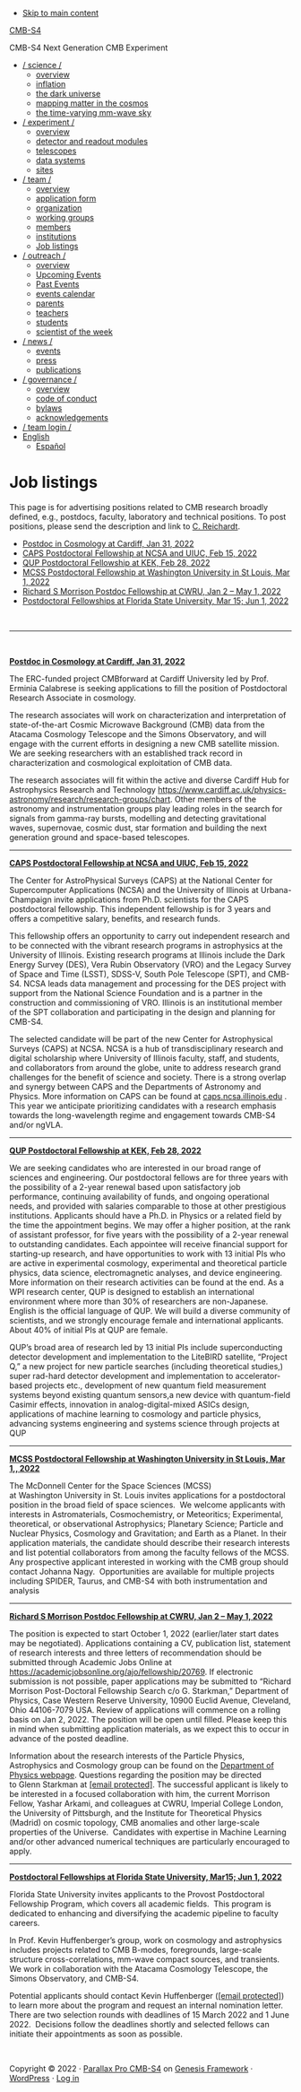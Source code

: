 -   [Skip to main content](#genesis-content)

[CMB-S4](https://cmb-s4.org/)

CMB-S4 Next Generation CMB Experiment

-   [/ science /](https://cmb-s4.org/science/)
    -   [overview](https://cmb-s4.org/science/)
    -   [inflation](https://cmb-s4.org/science/inflation/)
    -   [the dark universe](https://cmb-s4.org/science/the-dark-universe/)
    -   [mapping matter in the cosmos](https://cmb-s4.org/science/mapping-matter-in-the-cosmos/)
    -   [the time-varying mm-wave sky](https://cmb-s4.org/science/the-time-varying-mm-wave-sky/)
-   [/ experiment /](https://cmb-s4.org/experiment/)
    -   [overview](https://cmb-s4.org/experiment/)
    -   [detector and readout modules](https://cmb-s4.org/experiment/detector-and-readout-modules/)
    -   [telescopes](https://cmb-s4.org/experiment/telescopes/)
    -   [data systems](https://cmb-s4.org/experiment/data-systems/)
    -   [sites](https://cmb-s4.org/experiment/sites/)
-   [/ team /](https://cmb-s4.org/team/)
    -   [overview](https://cmb-s4.org/team/)
    -   [application form](https://docs.google.com/forms/d/e/1FAIpQLSeWN8oUKfBw1f3kG5DAACIRvZqYHTjG_K6fRMUnbq7T0uDidg/viewform)
    -   [organization](https://cmb-s4.org/team/organization/)
    -   [working groups](https://cmb-s4.org/team/working-groups/)
    -   [members](https://people.cmb-s4.org/public/showdir.php)
    -   [institutions](https://people.cmb-s4.org/public/showorgs.php)
    -   [Job listings](https://cmb-s4.org/team/job-postings/)
-   [/ outreach /](https://cmb-s4.org/outreach/)
    -   [overview](https://cmb-s4.org/outreach/)
    -   [Upcoming Events](https://cmb-s4.org/outreach/upcoming-events/)
    -   [Past Events](https://cmb-s4.org/outreach/past-events/)
    -   [events calendar](https://cmb-s4.org/outreach/events-calendar/)
    -   [parents](https://cmb-s4.org/outreach/parents/)
    -   [teachers](https://cmb-s4.org/outreach/teachers/)
    -   [students](https://cmb-s4.org/outreach/students/)
    -   [scientist of the week](https://cmb-s4.org/outreach/scientist-of-the-week/)
-   [/ news /](https://cmb-s4.org/news/)
    -   [events](https://cmb-s4.org/news/events/)
    -   [press](https://cmb-s4.org/news/press/)
    -   [publications](https://cmb-s4.org/news/publications/)
-   [/ governance /](https://cmb-s4.org/governance/)
    -   [overview](https://cmb-s4.org/governance/)
    -   [code of conduct](https://cmb-s4.org/governance/code-of-conduct/)
    -   [bylaws](https://cmb-s4.org/governance/bylaws/)
    -   [acknowledgements](https://cmb-s4.org/governance/acknowledgements/)
-   [/ team login /](https://cmb-s4.org/?page_id=17)
-   [English](#pll_switcher)
    -   [Español](https://cmb-s4.org/es/equipo/ofertas-de-empleo/)

# Job listings

This page is for advertising positions related to CMB research broadly defined, e.g., postdocs, faculty, laboratory and technical positions. To post positions, please send the description and link to [C. Reichardt]().

-   [Postdoc in Cosmology at Cardiff, Jan 31, 2022](#cardiffpostdoc)
-   [CAPS Postdoctoral Fellowship at NCSA and UIUC, Feb 15, 2022](#ncsa)
-   [QUP Postdoctoral Fellowship at KEK, Feb 28, 2022](#kek)
-   [MCSS Postdoctoral Fellowship at Washington University in St Louis, Mar 1, 2022](#mcss)
-   [Richard S Morrison Postdoc Fellowship at CWRU, Jan 2 – May 1, 2022](#cwru)
-   [Postdoctoral Fellowships at Florida State University, Mar 15; Jun 1, 2022](#fsu)

 

------------------------------------------------------------------------

 

**[Postdoc in Cosmology at Cardiff, Jan 31, 2022](https://krb-sjobs.brassring.com/TGnewUI/Search/Home/HomeWithPreLoad?partnerid=30011&siteid=5460&PageType=searchResults&SearchType=linkquery&LinkID=6#jobDetails=1906541_5460)**

The ERC-funded project CMBforward at Cardiff University led by Prof. Erminia Calabrese is seeking applications to fill the position of Postdoctoral Research Associate in cosmology.

The research associates will work on characterization and interpretation of state-of-the-art Cosmic Microwave Background (CMB) data from the Atacama Cosmology Telescope and the Simons Observatory, and will engage with the current efforts in designing a new CMB satellite mission. We are seeking researchers with an established track record in characterization and cosmological exploitation of CMB data.

The research associates will fit within the active and diverse Cardiff Hub for Astrophysics Research and Technology <https://www.cardiff.ac.uk/physics-astronomy/research/research-groups/chart>. Other members of the astronomy and instrumentation groups play leading roles in the search for signals from gamma-ray bursts, modelling and detecting gravitational waves, supernovae, cosmic dust, star formation and building the next generation ground and space-based telescopes.

------------------------------------------------------------------------

**[CAPS Postdoctoral Fellowship at NCSA and UIUC, Feb 15, 2022](https://caps.ncsa.illinois.edu/get-involved/pd_fellowship_210215/)**

The Center for AstroPhysical Surveys (CAPS) at the National Center for Supercomputer Applications (NCSA) and the University of Illinois at Urbana-Champaign invite applications from Ph.D. scientists for the CAPS postdoctoral fellowship. This independent fellowship is for 3 years and offers a competitive salary, benefits, and research funds.

This fellowship offers an opportunity to carry out independent research and to be connected with the vibrant research programs in astrophysics at the University of Illinois. Existing research programs at Illinois include the Dark Energy Survey (DES), Vera Rubin Observatory (VRO) and the Legacy Survey of Space and Time (LSST), SDSS-V, South Pole Telescope (SPT), and CMB-S4. NCSA leads data management and processing for the DES project with support from the National Science Foundation and is a partner in the construction and commissioning of VRO. Illinois is an institutional member of the SPT collaboration and participating in the design and planning for CMB-S4.

The selected candidate will be part of the new Center for Astrophysical Surveys (CAPS) at NCSA. NCSA is a hub of transdisciplinary research and digital scholarship where University of Illinois faculty, staff, and students, and collaborators from around the globe, unite to address research grand challenges for the benefit of science and society. There is a strong overlap and synergy between CAPS and the Departments of Astronomy and Physics. More information on CAPS can be found at [caps.ncsa.illinois.edu](http://www.ncsa.illinois.edu/) . This year we anticipate prioritizing candidates with a research emphasis towards the long-wavelength regime and engagement towards CMB-S4 and/or ngVLA.

------------------------------------------------------------------------

**[QUP Postdoctoral Fellowship at KEK, Feb 28, 2022](https://academicjobsonline.org/ajo/programs/21028)**

We are seeking candidates who are interested in our broad range of sciences and engineering. Our postdoctoral fellows are for three years with the possibility of a 2-year renewal based upon satisfactory job performance, continuing availability of funds, and ongoing operational needs, and provided with salaries comparable to those at other prestigious institutions. Applicants should have a Ph.D. in Physics or a related field by the time the appointment begins. We may offer a higher position, at the rank of assistant professor, for five years with the possibility of a 2-year renewal to outstanding candidates. Each appointee will receive financial support for starting-up research, and have opportunities to work with 13 initial PIs who are active in experimental cosmology, experimental and theoretical particle physics, data science, electromagnetic analyses, and device engineering. More information on their research activities can be found at the end. As a WPI research center, QUP is designed to establish an international environment where more than 30% of researchers are non-Japanese. English is the official language of QUP. We will build a diverse community of scientists, and we strongly encourage female and international applicants. About 40% of initial PIs at QUP are female.

QUP’s broad area of research led by 13 initial PIs include superconducting detector development and implementation to the LiteBIRD satellite, “Project Q,” a new project for new particle searches (including theoretical studies,) super rad-hard detector development and implementation to accelerator-based projects etc., development of new quantum field measurement systems beyond existing quantum sensors,a new device with quantum-field Casimir effects, innovation in analog-digital-mixed ASICs design, applications of machine learning to cosmology and particle physics, advancing systems engineering and systems science through projects at QUP

------------------------------------------------------------------------

**[MCSS Postdoctoral Fellowship at Washington University in St Louis, Mar 1,, 2022](https://mcss.wustl.edu/news/postdoctoral-fellowship-opening)**

The McDonnell Center for the Space Sciences (MCSS) at Washington University in St. Louis invites applications for a postdoctoral position in the broad field of space sciences.  We welcome applicants with interests in Astromaterials, Cosmochemistry, or Meteoritics; Experimental, theoretical, or observational Astrophysics; Planetary Science; Particle and Nuclear Physics, Cosmology and Gravitation; and Earth as a Planet. In their application materials, the candidate should describe their research interests and list potential collaborators from among the faculty fellows of the MCSS.  Any prospective applicant interested in working with the CMB group should contact Johanna Nagy.  Opportunities are available for multiple projects including SPIDER, Taurus, and CMB-S4 with both instrumentation and analysis

------------------------------------------------------------------------

**[Richard S Morrison Postdoc Fellowship at CWRU, Jan 2 – May 1, 2022](https://academicjobsonline.org/ajo/fellowship/20769)**

The position is expected to start October 1, 2022 (earlier/later start dates may be negotiated). Applications containing a CV, publication list, statement of research interests and three letters of recommendation should be submitted through Academic Jobs Online at <https://academicjobsonline.org/ajo/fellowship/20769>. If electronic submission is not possible, paper applications may be submitted to “Richard Morrison Post-Doctoral Fellowship Search c/o G. Starkman,” Department of Physics, Case Western Reserve University, 10900 Euclid Avenue, Cleveland, Ohio 44106-7079 USA. Review of applications will commence on a rolling basis on Jan 2, 2022. The position will be open until filled. Please keep this in mind when submitting application materials, as we expect this to occur in advance of the posted deadline.

Information about the research interests of the Particle Physics, Astrophysics and Cosmology group can be found on the [Department of Physics webpage](https://physics.case.edu/research/research-focus-cosmology-astrophysics/). Questions regarding the position may be directed to Glenn Starkman at [\[email protected\]](). The successful applicant is likely to be interested in a focused collaboration with him, the current Morrison Fellow, Yashar Arkami, and colleagues at CWRU, Imperial College London, the University of Pittsburgh, and the Institute for Theoretical Physics (Madrid) on cosmic topology, CMB anomalies and other large-scale properties of the Universe.  Candidates with expertise in Machine Learning and/or other advanced numerical techniques are particularly encouraged to apply.

------------------------------------------------------------------------

**[Postdoctoral Fellowships at Florida State University, Mar15; Jun 1, 2022](https://opda.fsu.edu/fellowships-and-awards/postdoctoral-fellowships-and-stipend-support/provost-postdoctoral-fellowship)**

Florida State University invites applicants to the Provost Postdoctoral Fellowship Program, which covers all academic fields.  This program is dedicated to enhancing and diversifying the academic pipeline to faculty careers.

In Prof. Kevin Huffenberger’s group, work on cosmology and astrophysics includes projects related to CMB B-modes, foregrounds, large-scale structure cross-correlations, mm-wave compact sources, and transients.  We work in collaboration with the Atacama Cosmology Telescope, the Simons Observatory, and CMB-S4.

Potential applicants should contact Kevin Huffenberger ([\[email protected\]]()) to learn more about the program and request an internal nomination letter.  There are two selection rounds with deadlines of 15 March 2022 and 1 June 2022.  Decisions follow the deadlines shortly and selected fellows can initiate their appointments as soon as possible.

 

Copyright © 2022 · [Parallax Pro CMB-S4](https://my.studiopress.com/themes/parallax/) on [Genesis Framework](https://www.studiopress.com/) · [WordPress](https://wordpress.org/) · [Log in](https://cmb-s4.org/wp-login.php)
